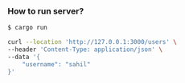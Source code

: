 ### How to run server?
```sh
$ cargo run
```

```sh
curl --location 'http://127.0.0.1:3000/users' \
--header 'Content-Type: application/json' \
--data '{
    "username": "sahil"
}'
```